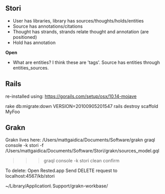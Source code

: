 Stori
---
- User has libraries, library has sources/thoughts/holds/entities
- Source has annotations/citations
- Thought has strands, strands relate thought and annotation (are positioned)
- Hold has annotation

**Open**
- What are entities? I think these are 'tags'. Source has entities through entities_sources.

Rails
---
re-installed using: https://gorails.com/setup/osx/10.14-mojave

rake db:migrate:down VERSION=20100905201547
rails destroy scaffold MyFoo

Grakn
---
Grakn lives here: /Users/mattgaidica/Documents/Software/grakn
graql console -k stori -f /Users/mattgaidica/Documents/Software/Stori/grakn/sources_model.gql

>>> graql console -k stori
>>> clean
>>> confirm

To delete:
Open Rested.app
Send DELETE request to localhost:4567/kb/stori

~/Library/Application\ Support/grakn-workbase/